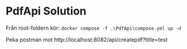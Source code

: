 # PdfApi Solution

Från root-foldern kör:
`docker compose -f .\PdfApi\compose.yml up -d`

Peka postman mot http://localhost:8082/api/createpdf?title=test



